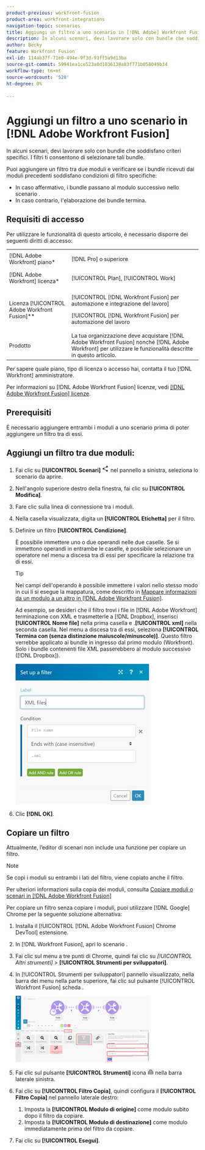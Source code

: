 ```yaml
---
product-previous: workfront-fusion
product-area: workfront-integrations
navigation-topic: scenarios
title: Aggiungi un filtro a uno scenario in [!DNL Adobe] Workfront Fusion
description: In alcuni scenari, devi lavorare solo con bundle che soddisfano criteri specifici. I filtri ti consentono di selezionare tali bundle.
author: Becky
feature: Workfront Fusion
exl-id: 114ab37f-71e0-494e-9f3d-93ff5a9d13ba
source-git-commit: 59941ea1ce523a0d1036138a83f771b058049b34
workflow-type: tm+mt
source-wordcount: '528'
ht-degree: 0%

---
```


# Aggiungi un filtro a uno scenario in [!DNL Adobe Workfront Fusion]

In alcuni scenari, devi lavorare solo con bundle che soddisfano criteri specifici. I filtri ti consentono di selezionare tali bundle.

<!--

For example, you could create a scenario with the [!UICONTROL Watch records] trigger for [!DNL Salesforce] to capture only records containing a specific word written by a specific author.

-->

Puoi aggiungere un filtro tra due moduli e verificare se i bundle ricevuti dai moduli precedenti soddisfano condizioni di filtro specifiche:

* In caso affermativo, i bundle passano al modulo successivo nello scenario .
* In caso contrario, l&#39;elaborazione dei bundle termina.

## Requisiti di accesso

Per utilizzare le funzionalità di questo articolo, è necessario disporre dei seguenti diritti di accesso:

<table style="table-layout:auto">
 <col> 
 <col> 
 <tbody> 
  <tr> 
    <td role="rowheader">[!DNL Adobe Workfront] piano*</td> 
   <td> <p>[!DNL Pro] o superiore</p> </td> 
  </tr> 
  <tr data-mc-conditions=""> 
   <td role="rowheader">[!DNL Adobe Workfront] licenza*</td> 
   <td> <p>[!UICONTROL Plan], [!UICONTROL Work]</p> </td> 
  </tr> 
  <tr> 
   <td role="rowheader">Licenza [!UICONTROL Adobe Workfront Fusion]**</td> 
  <td> <p>[!UICONTROL [!DNL Workfront Fusion] per automazione e integrazione del lavoro] </p><p>[!UICONTROL [!DNL Workfront Fusion] per automazione del lavoro </p>  </td>    </tr> 
  </tr> 
  <tr> 
   <td role="rowheader">Prodotto</td> 
   <td>La tua organizzazione deve acquistare [!DNL Adobe Workfront Fusion] nonché [!DNL Adobe Workfront] per utilizzare le funzionalità descritte in questo articolo.</td> 
  </tr> 
 </tbody> 
</table>

Per sapere quale piano, tipo di licenza o accesso hai, contatta il tuo [!DNL Workfront] amministratore.

Per informazioni su [!DNL Adobe Workfront Fusion] licenze, vedi [[!DNL Adobe Workfront Fusion] licenze](../../workfront-fusion/get-started/license-automation-vs-integration.md).

## Prerequisiti

È necessario aggiungere entrambi i moduli a uno scenario prima di poter aggiungere un filtro tra di essi.

## Aggiungi un filtro tra due moduli:

1. Fai clic su **[!UICONTROL Scenari]** ![](assets/scenarios-icon.png) nel pannello a sinistra, seleziona lo scenario da aprire.
1. Nell&#39;angolo superiore destro della finestra, fai clic su **[!UICONTROL Modifica]**.
1. Fare clic sulla linea di connessione tra i moduli.
1. Nella casella visualizzata, digita un **[!UICONTROL Etichetta]** per il filtro.
1. Definire un filtro **[!UICONTROL Condizione]**.

   È possibile immettere uno o due operandi nelle due caselle. Se si immettono operandi in entrambe le caselle, è possibile selezionare un operatore nel menu a discesa tra di essi per specificare la relazione tra di essi.

   >[!TIP]
   >
   >Nei campi dell&#39;operando è possibile immettere i valori nello stesso modo in cui li si esegue la mappatura, come descritto in [Mappare informazioni da un modulo a un altro in [!DNL Adobe Workfront Fusion]](../../workfront-fusion/mapping/map-information-between-modules.md).

   Ad esempio, se desideri che il filtro trovi i file in [!DNL Adobe Workfront] terminazione con XML e trasmetterle a [!DNL Dropbox], inserisci **[!UICONTROL Nome file]** nella prima casella e .**[!UICONTROL xml]** nella seconda casella. Nel menu a discesa tra di essi, seleziona **[!UICONTROL Termina con (senza distinzione maiuscole/minuscole)]**. Questo filtro verrebbe applicato ai bundle in ingresso dal primo modulo (Workfront). Solo i bundle contenenti file XML passerebbero al modulo successivo ([!DNL Dropbox]).

   ![](assets/set-up-filter-box-350x368.jpg)

1. Clic **[!DNL OK]**.

## Copiare un filtro

Attualmente, l’editor di scenari non include una funzione per copiare un filtro.

>[!NOTE]
>
>Se copi i moduli su entrambi i lati del filtro, viene copiato anche il filtro.
>
>Per ulteriori informazioni sulla copia dei moduli, consulta [Copiare moduli o scenari in [!DNL Adobe Workfront Fusion]](../../workfront-fusion/scenarios/copy-modules-or-scenarios.md)

Per copiare un filtro senza copiare i moduli, puoi utilizzare [!DNL Google] Chrome per la seguente soluzione alternativa:

1. Installa il [!UICONTROL [!DNL Adobe Workfront Fusion] Chrome DevTool] estensione.
1. In [!DNL Workfront Fusion], apri lo scenario .
1. Fai clic sul menu a tre punti di Chrome, quindi fai clic su **[!UICONTROL Altri strumenti*]* > **[!UICONTROL Strumenti per sviluppatori]**.

1. In [!UICONTROL Strumenti per sviluppatori] pannello visualizzato, nella barra dei menu nella parte superiore, fai clic sul pulsante [!UICONTROL Workfront Fusion] scheda .

   ![](assets/copy-a-filter-350x174.png)

1. Fai clic sul pulsante **[!UICONTROL Strumenti]** icona ![](assets/devtools-tools-icon.png) nella barra laterale sinistra.

1. Fai clic su **[!UICONTROL Filtro Copia]**, quindi configura il **[!UICONTROL Filtro Copia]** nel pannello laterale destro:

   1. Imposta la **[!UICONTROL Modulo di origine]** come modulo subito dopo il filtro da copiare.
   1. Imposta la **[!UICONTROL Modulo di destinazione]** come modulo immediatamente prima del filtro da copiare.

1. Fai clic su **[!UICONTROL Esegui]**.
